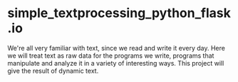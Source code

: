 # simple_textprocessing_python_flask.io
We're all very familiar with text, since we read and write it every day. Here we will treat text as raw data for the programs we write, programs that manipulate and analyze it in a variety of interesting ways. This project will give the result of dynamic text.
